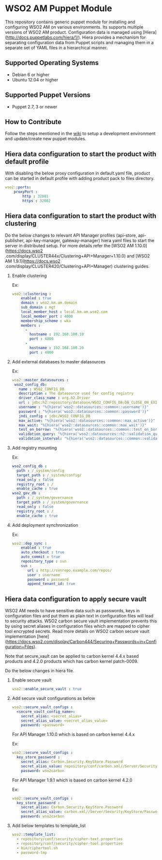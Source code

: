 # WSO2 AM Puppet Module

This repository contains generic puppet module for installing and configuring WSO2 AM on various environments.
 Its supports multiple versions of WSO2 AM product. Configuration data is managed using [Hiera] (http://docs.puppetlabs.com/hiera/1/). 
 Hiera provides a mechanism for separating configuration data from Puppet scripts and 
 managing them in a separate set of YAML files in a hierarchical manner.

## Supported Operating Systems

- Debian 6 or higher
- Ubuntu 12.04 or higher

## Supported Puppet Versions

- Puppet 2.7, 3 or newer

## How to Contribute
Follow the steps mentioned in the [wiki](https://github.com/wso2/puppet-modules/wiki) to setup a development 
environment and update/create new puppet modules.

## Hiera data configuration to start the product with default profile
With disabling the below proxy configuration in default.yaml file, product can be started in default profile with
adding product pack to files directory.

```yaml
wso2::ports:
    proxyPort :
        http : 32001
        https : 32002
```

## Hiera data configuration to start the product with clustering
Do the below changes to relevant API Manager profiles (api-store, api-publisher, api-key-manager, gateway-manager) hiera
yaml files to start the server in distributed setup. For more details refer the [WSO2 AM 1.10.0](https://docs.wso2
.com/display/CLUSTER44x/Clustering+API+Manager+1.10.0) and [WSO2 AM 1.9.1](https://docs.wso2
.com/display/CLUSTER420/Clustering+API+Manager) clustering guides.

1. Enable clustering

   Ex:
   ```yaml
   wso2::clustering :
       enabled : true
       domain : wso2.km.am.domain
       sub_domain : mgt
       local_member_host : local.km.am.wso2.com
       local_member_port : 4000
       membership_scheme : wka
       members :
         -
           hostname : 192.168.100.10
           port : 4000
         -
           hostname : 192.168.100.20
           port : 4000
   ```

2. Add external databases to master datasources

   Ex:
    ```yaml
    wso2::master_datasources :
     wso2_config_db:
       name : WSO2_CONFIG_DB
       description : The datasource used for config registry
       driver_class_name : org.h2.Driver
       url : jdbc:h2:repository/database/WSO2_CONFIG_DB;DB_CLOSE_ON_EXIT=FALSE;LOCK_TIMEOUT=60000
       username : "%{hiera('wso2::datasources::common::username')}"
       password : "%{hiera('wso2::datasources::common::password')}"
       jndi_config : jdbc/WSO2_CONFIG_DB
       max_active: "%{hiera('wso2::datasources::common::max_active')}"
       max_wait: "%{hiera('wso2::datasources::common::max_wait')}"
       test_on_borrow: "%{hiera('wso2::datasources::common::test_on_borrow')}"
       validation_query: "%{hiera('wso2::datasources::h2::validation_query')}"
       validation_interval: "%{hiera('wso2::datasources::common::validation_interval')}"

    ```

3. Add registry mounting

   Ex:
    ```yaml
    wso2_config_db :
      path : /_system/config
      target_path : /_system/config/
      read_only : false
      registry_root : /
      enable_cache : true
    wso2_gov_db :
      path : /_system/governance
      target_path : /_system/governance
      read_only : false
      registry_root : /
      enable_cache : true
    ```

4. Add deployment synchronization

    Ex:
    ```yaml
    wso2::dep_sync :
        enabled : true
        auto_checkout : true
        auto_commit : true
        repository_type : svn
        svn :
           url : http://svnrepo.example.com/repos/
           user : username
           password : password
           append_tenant_id: true
    ```

## Hiera data configuration to apply secure vault
WSO2 AM needs to have sensitive data such as passwords, keys in configuration files and put them as plain text in
configuration files will lead to security attacks. WSO2 carbon secure vault implementation prevents this by using
secret aliases in configuration files which are mapped to cipher tool encrypted secrets. Read more details on WSO2
carbon secure vault implementation [here] (https://docs.wso2.com/display/Carbon444/Securing+Passwords+in+Configuration+Files).

Note that secure_vault can be applied to carbon kernel 4.4.x based products and 4.2.0 products which has carbon
kernel patch-0009.

Do the below changes in hiera file.

1. Enable secure vault

    ```yaml
    wso2::enable_secure_vault : true
    ```

2. Add secure vault configurations as below

    ```yaml
    wso2::secure_vault_configs :
      <secure_vault_config_name>:
        secret_alias: <secret_alias>
        secret_alias_value: <secret_alias_value>
        password: <password>
    ```

    For API Manager 1.10.0 which is based on carbon kernel 4.4.x

    Ex:
    ```yaml
    wso2::secure_vault_configs :
      key_store_password :
        secret_alias: Carbon.Security.KeyStore.Password
        secret_alias_value: repository/conf/carbon.xml//Server/Security/KeyStore/Password,false
        password: wso2carbon
    ```

    For API Manager 1.9.1 which is based on carbon kernel 4.2.0

    Ex:
    ```yaml
    wso2::secure_vault_configs :
      key_store_password :
        secret_alias: Carbon.Security.KeyStore.Password
        secret_alias_value: carbon.xml//Server/Security/KeyStore/Password,true
        password: wso2carbon
    ```

3. Add below templates to template_list

    ```yaml
    wso2::template_list:
      - repository/conf/security/cipher-text.properties
      - repository/conf/security/cipher-tool.properties
      - bin/ciphertool.sh
      - password-tmp
    ```